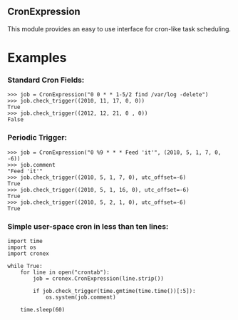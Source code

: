 CronExpression
--------------

This module provides an easy to use interface for cron-like task scheduling.

Examples
========

### Standard Cron Fields: ###

    >>> job = CronExpression("0 0 * * 1-5/2 find /var/log -delete")
    >>> job.check_trigger((2010, 11, 17, 0, 0))
    True
    >>> job.check_trigger((2012, 12, 21, 0 , 0))
    False

### Periodic Trigger: ###

    >>> job = CronExpression("0 %9 * * * Feed 'it'", (2010, 5, 1, 7, 0, -6))
    >>> job.comment
    "Feed 'it'"
    >>> job.check_trigger((2010, 5, 1, 7, 0), utc_offset=-6)
    True
    >>> job.check_trigger((2010, 5, 1, 16, 0), utc_offset=-6)
    True
    >>> job.check_trigger((2010, 5, 2, 1, 0), utc_offset=-6)
    True

### Simple user-space cron in less than ten lines:  ###

    import time
    import os
    import cronex

    while True:
        for line in open("crontab"):
            job = cronex.CronExpression(line.strip())

            if job.check_trigger(time.gmtime(time.time())[:5]):
                os.system(job.comment)

        time.sleep(60)

